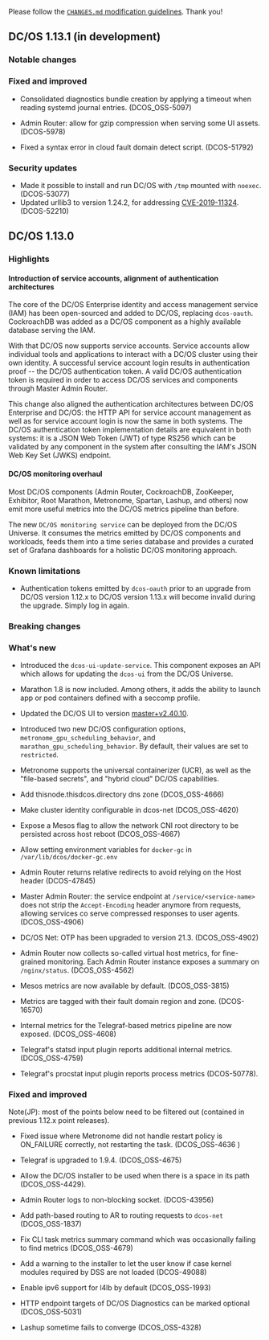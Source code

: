 Please follow the [`CHANGES.md` modification guidelines](https://github.com/dcos/dcos/wiki/CHANGES.md-guidelines). Thank you!


## DC/OS 1.13.1 (in development)

### Notable changes

### Fixed and improved

* Consolidated diagnostics bundle creation by applying a timeout when reading systemd journal entries. (DCOS_OSS-5097)

* Admin Router: allow for gzip compression when serving some UI assets. (DCOS-5978)

* Fixed a syntax error in cloud fault domain detect script. (DCOS-51792)

### Security updates

* Made it possible to install and run DC/OS with `/tmp` mounted with `noexec`. (DCOS-53077)
* Updated urllib3 to version 1.24.2, for addressing [CVE-2019-11324](https://nvd.nist.gov/vuln/detail/CVE-2019-11324). (DCOS-52210)


## DC/OS 1.13.0

### Highlights

#### Introduction of service accounts, alignment of authentication architectures

The core of the DC/OS Enterprise identity and access management service (IAM) has been open-sourced and added to DC/OS, replacing `dcos-oauth`. CockroachDB was added as a DC/OS component as a highly available database serving the IAM.

With that DC/OS now supports service accounts. Service accounts allow individual tools and applications to interact with a DC/OS cluster using their own identity. A successful service account login results in authentication proof -- the DC/OS authentication token. A valid DC/OS authentication token is required in order to access DC/OS services and components through Master Admin Router.

This change also aligned the authentication architectures between DC/OS Enterprise and DC/OS: the HTTP API for service account management as well as for service account login is now the same in both systems. The DC/OS authentication token implementation details are equivalent in both systems: it is a JSON Web Token (JWT) of type RS256 which can be validated by any component in the system after consulting the IAM's JSON Web Key Set (JWKS) endpoint.

#### DC/OS monitoring overhaul

Most DC/OS components (Admin Router, CockroachDB, ZooKeeper, Exhibitor, Root Marathon, Metronome, Spartan, Lashup, and others) now emit more useful metrics into the DC/OS metrics pipeline than before.

The new `DC/OS monitoring service` can be deployed from the DC/OS Universe. It consumes the metrics emitted by DC/OS components and workloads, feeds them into a time series database and provides a curated set of Grafana dashboards for a holistic DC/OS monitoring approach.

### Known limitations

* Authentication tokens emitted by `dcos-oauth` prior to an upgrade from DC/OS version 1.12.x to DC/OS version 1.13.x will become invalid during the upgrade. Simply log in again.

### Breaking changes

### What's new

* Introduced the `dcos-ui-update-service`. This component exposes an API which allows for updating the `dcos-ui` from the DC/OS Universe.

* Marathon 1.8 is now included. Among others, it adds the ability to launch app or pod containers defined with a seccomp profile.

* Updated the DC/OS UI to version [master+v2.40.10](https://github.com/dcos/dcos-ui/releases/tag/master%2Bv2.40.10).

* Introduced two new DC/OS configuration options, `metronome_gpu_scheduling_behavior`, and `marathon_gpu_scheduling_behavior`. By default, their values are set to `restricted`.

* Metronome supports the universal containerizer (UCR), as well as the "file-based secrets", and "hybrid cloud" DC/OS capabilities.

* Add thisnode.thisdcos.directory dns zone (DCOS_OSS-4666)

* Make cluster identity configurable in dcos-net (DCOS_OSS-4620)

* Expose a Mesos flag to allow the network CNI root directory to be persisted across host reboot (DCOS_OSS-4667)

* Allow setting environment variables for `docker-gc` in `/var/lib/dcos/docker-gc.env`

* Admin Router returns relative redirects to avoid relying on the Host header (DCOS-47845)

* Master Admin Router: the service endpoint at `/service/<service-name>` does not strip the `Accept-Encoding` header anymore from requests, allowing services co serve compressed responses to user agents. (DCOS_OSS-4906)

* DC/OS Net: OTP has been upgraded to version 21.3. (DCOS_OSS-4902)

* Admin Router now collects so-called virtual host metrics, for fine-grained monitoring. Each Admin Router instance exposes a summary on `/nginx/status`. (DCOS_OSS-4562)

* Mesos metrics are now available by default. (DCOS_OSS-3815)

* Metrics are tagged with their fault domain region and zone. (DCOS-16570)

* Internal metrics for the Telegraf-based metrics pipeline are now exposed. (DCOS_OSS-4608)

* Telegraf's statsd input plugin reports additional internal metrics. (DCOS_OSS-4759)

* Telegraf's procstat input plugin reports process metrics (DCOS-50778).

### Fixed and improved

Note(JP): most of the points below need to be filtered out (contained in previous 1.12.x point releases).


* Fixed issue where Metronome did not handle restart policy is ON_FAILURE correctly, not restarting the task. (DCOS_OSS-4636 )

* Telegraf is upgraded to 1.9.4. (DCOS_OSS-4675)

* Allow the DC/OS installer to be used when there is a space in its path (DCOS_OSS-4429).

* Admin Router logs to non-blocking socket. (DCOS-43956)

* Add path-based routing to AR to routing requests to `dcos-net` (DCOS_OSS-1837)

* Fix CLI task metrics summary command which was occasionally failing to find metrics (DCOS_OSS-4679)

* Add a warning to the installer to let the user know if case kernel modules required by DSS are not loaded (DCOS-49088)

* Enable ipv6 support for l4lb by default (DCOS_OSS-1993)

* HTTP endpoint targets of DC/OS Diagnostics can be marked optional (DCOS_OSS-5031)


* Lashup sometime fails to converge (DCOS_OSS-4328)
